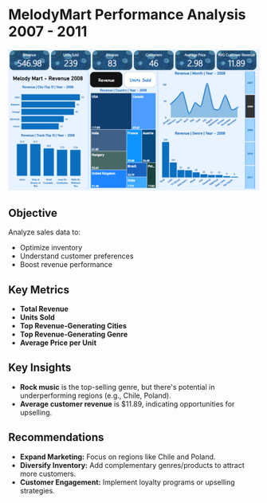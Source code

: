 # **MelodyMart Performance Analysis 2007 - 2011**
![melody mart](https://github.com/MMS-21/Data-Visualization-/blob/3ad843eee9352b4716057b2b8a117ee13bcac62f/MelodyMart%20Performance%20Analysis/snap/melody%20mart%20performance.png)
## Objective
Analyze sales data to:

* Optimize inventory
* Understand customer preferences
* Boost revenue performance

## Key Metrics

* **Total Revenue** 
* **Units Sold** 
* **Top Revenue-Generating Cities**
* **Top Revenue-Generating Genre**
* **Average Price per Unit**

## Key Insights

* **Rock music** is the top-selling genre, but there's potential in underperforming regions (e.g., Chile, Poland).
* **Average customer revenue** is $11.89, indicating opportunities for upselling.

## Recommendations

* **Expand Marketing:** Focus on regions like Chile and Poland.
* **Diversify Inventory:** Add complementary genres/products to attract more customers.
* **Customer Engagement:** Implement loyalty programs or upselling strategies.
